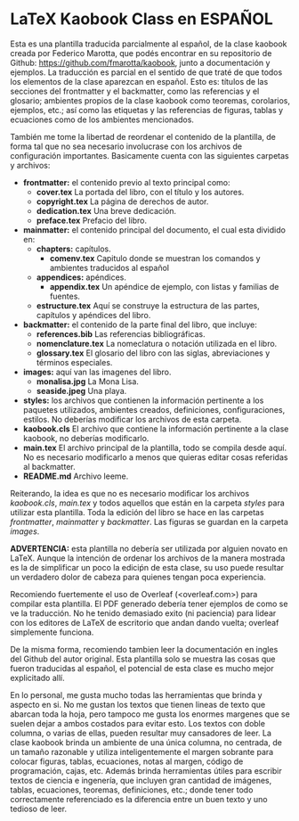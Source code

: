 # LaTeX Kaobook Class en ESPAÑOL

Esta es una plantilla traducida parcialmente al español, de la clase kaobook creada por Federico Marotta, que podés encontrar en su repositorio de Github: <https://github.com/fmarotta/kaobook>, junto a documentación y ejemplos. La traducción es parcial en el sentido de que traté de que todos los elementos de la clase aparezcan en español. Esto es: títulos de las secciones del frontmatter y el backmatter, como las referencias y el glosario; ambientes propios de la clase kaobook como teoremas, corolarios, ejemplos, etc.; así como las etiquetas y las referencias de figuras, tablas y ecuaciones como de los ambientes mencionados.

También me tome la libertad de reordenar el contenido de la plantilla, de forma tal que no sea necesario involucrase con los archivos de configuración importantes. Basicamente cuenta con las siguientes carpetas y archivos:

- **frontmatter:** el contenido previo al texto principal como:
  - **cover.tex** La portada del libro, con el título y los autores.
  - **copyright.tex** La página de derechos de autor.
  - **dedication.tex** Una breve dedicación.
  - **preface.tex** Prefacio del libro.
- **mainmatter:** el contenido principal del documento, el cual esta dividido en:
  - **chapters:** capítulos.
    - **comenv.tex** Capitulo donde se muestran los comandos y ambientes traducidos al español
  - **appendices:** apéndices.
    - **appendix.tex** Un apéndice de ejemplo, con listas y familias de fuentes.
  - **estructure.tex** Aquí se construye la estructura de las partes, capítulos y apéndices del libro.
- **backmatter:** el contenido de la parte final del libro, que incluye:
  - **references.bib** Las referencias bibliográficas.
  - **nomenclature.tex** La nomeclatura o notación utilizada en el libro.
  - **glossary.tex** El glosario del libro con las siglas, abreviaciones y términos especiales.
- **images:** aquí van las imagenes del libro.
  - **monalisa.jpg** La Mona Lisa.
  - **seaside.jpeg** Una playa.
- **styles:** los archivos que contienen la información pertinente a los paquetes utilizados, ambientes creados, definiciones, configuraciones, estilos. No deberías modificar los archivos de esta carpeta.
- **kaobook.cls** El archivo que contiene la información pertinente a la clase kaobook, no deberías modificarlo.
- **main.tex** El archivo principal de la plantilla, todo se compila desde aquí. No es necesario modificarlo a menos que quieras editar cosas referidas al backmatter.
- **README.md** Archivo leeme.

Reiterando, la idea es que no es necesario modificar los archivos *kaobook.cls*, *main.tex* y todos aquellos que están en la carpeta *styles* para utilizar esta plantilla. Toda la edición del libro se hace en las carpetas *frontmatter*, *mainmatter* y *backmatter*. Las figuras se guardan en la carpeta *images*.

**ADVERTENCIA:** esta plantilla no debería ser utilizada por alguien novato en LaTeX. Aunque la intención de ordenar los archivos de la manera mostrada es la de simplificar un poco la ediciṕn de esta clase, su uso puede resultar un verdadero dolor de cabeza para quienes tengan poca experiencia. 

Recomiendo fuertemente el uso de Overleaf (<overleaf.com>) para compilar esta plantilla. El PDF generado debería tener ejemplos de como se ve la traducción. No he tenido demasiado exito (ni paciencia) para lidear con los editores de LaTeX de escritorio que andan dando vuelta; overleaf simplemente funciona.

De la misma forma, recomiendo tambien leer la documentación en ingles del Github del autor original. Esta plantilla solo se muestra las cosas que fueron traducidas al español, el potencial de esta clase es mucho mejor explicitado allí.

En lo personal, me gusta mucho todas las herramientas que brinda y aspecto en si. No me gustan los textos que tienen lineas de texto que abarcan toda la hoja, pero tampoco me gusta los enormes margenes que se suelen dejar a ambos costados para evitar esto. Los textos con doble columna, o varias de ellas, pueden resultar muy cansadores de leer. La clase kaobook brinda un ambiente de una única columna, no centrada, de un tamaño razonable y utiliza inteligentemente el margen sobrante para colocar figuras, tablas, ecuaciones, notas al margen, código de programación, cajas, etc. Además brinda herramientas útiles para escribir textos de ciencia e ingenería, que incluyen gran cantidad de imágenes, tablas, ecuaciones, teoremas, definiciones, etc.; donde tener todo correctamente referenciado es la diferencia entre un buen texto y uno tedioso de leer.